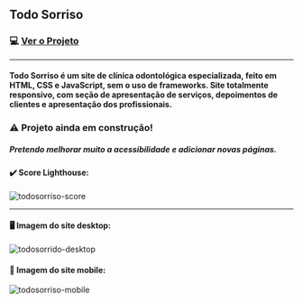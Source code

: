 ## Todo Sorriso

### :computer: [Ver o Projeto](https://todosorriso.vercel.app/)

---

#### Todo Sorriso é um site de clínica odontológica especializada, feito em HTML, CSS e JavaScript, sem o uso de frameworks. Site totalmente responsivo, com seção de apresentação de serviços, depoimentos de clientes e apresentação dos profissionais.

### :warning: Projeto ainda em construção!
##### Pretendo melhorar muito a acessibilidade e adicionar novas páginas.

#### :heavy_check_mark: Score Lighthouse:  
![todosorriso-score](https://user-images.githubusercontent.com/82607849/198026544-5d1705ca-a740-4dbd-83c4-033e7ad7dc1d.jpg)

---

#### :desktop_computer: Imagem do site desktop:
![todosorrido-desktop](https://user-images.githubusercontent.com/82607849/198020871-9de9dd66-88d2-481b-bb29-0ca514303152.jpg)  
  
#### :iphone: Imagem do site mobile:
![todosorriso-mobile](https://user-images.githubusercontent.com/82607849/198022305-3fb166c0-ce92-4703-adda-3a65eb14b9fd.jpg)
